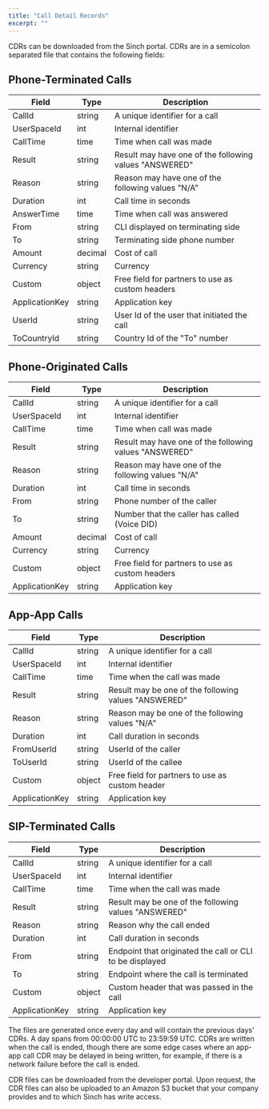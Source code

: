 ```yaml
---
title: "Call Detail Records"
excerpt: ""
---
```

CDRs can be downloaded from the Sinch portal. CDRs are in a semicolon separated file that contains the following fields:

## Phone-Terminated Calls

| Field          | Type    | Description                                                                                                                                                                   |
| -------------- | ------- | ----------------------------------------------------------------------------------------------------------------------------------------------------------------------------- |
| CallId         | string  | A unique identifier for a call                                                                                                                                                |
| UserSpaceId    | int     | Internal identifier                                                                                                                                                           |
| CallTime       | time    | Time when call was made                                                                                                                                                       |
| Result         | string  | Result may have one of the following values "ANSWERED" | "BUSY" | "NOANSWER" | "FAILED"                                                                                       |
| Reason         | string  | Reason may have one of the following values "N/A" | "TIMEOUT" | "CALLERHANGUP" | "CALLEEHANGUP" | "BLOCKED" | "MANAGERHANGUP" | "NOCREDITPARTNER" | "GENERALERROR" | "CANCEL" |
| Duration       | int     | Call time in seconds                                                                                                                                                          |
| AnswerTime     | time    | Time when call was answered                                                                                                                                                   |
| From           | string  | CLI displayed on terminating side                                                                                                                                             |
| To             | string  | Terminating side phone number                                                                                                                                                 |
| Amount         | decimal | Cost of call                                                                                                                                                                  |
| Currency       | string  | Currency                                                                                                                                                                      |
| Custom         | object  | Free field for partners to use as custom headers                                                                                                                              |
| ApplicationKey | string  | Application key                                                                                                                                                               |
| UserId         | string  | User Id of the user that initiated the call                                                                                                                                   |
| ToCountryId    | string  | Country Id of the "To" number                                                                                                                                                 |

## Phone-Originated Calls

| Field          | Type    | Description                                                                                                                         |
| -------------- | ------- | ----------------------------------------------------------------------------------------------------------------------------------- |
| CallId         | string  | A unique identifier for a call                                                                                                      |
| UserSpaceId    | int     | Internal identifier                                                                                                                 |
| CallTime       | time    | Time when call was made                                                                                                             |
| Result         | string  | Result may have one of the following values "ANSWERED" | "NOANSWER" | "FAILED"                                                      |
| Reason         | string  | Reason may have one of the following values "N/A" | "CANCEL" | "CALLERHANGUP" | "CALLEEHANGUP" | "NOCREDITPARTNER" | "GENERALERROR" |
| Duration       | int     | Call time in seconds                                                                                                                |
| From           | string  | Phone number of the caller                                                                                                          |
| To             | string  | Number that the caller has called (Voice DID)                                                                                       |
| Amount         | decimal | Cost of call                                                                                                                        |
| Currency       | string  | Currency                                                                                                                            |
| Custom         | object  | Free field for partners to use as custom headers                                                                                    |
| ApplicationKey | string  | Application key                                                                                                                     |

## App-App Calls

| Field          | Type   | Description                                                                           |
| -------------- | ------ | ------------------------------------------------------------------------------------- |
| CallId         | string | A unique identifier for a call                                                        |
| UserSpaceId    | int    | Internal identifier                                                                   |
| CallTime       | time   | Time when the call was made                                                           |
| Result         | string | Result may be one of the following values "ANSWERED" | "BUSY" | "NOANSWER" | "FAILED" |
| Reason         | string | Reason may be one of the following values "N/A" | "TIMEOUT" | "HANGUP" | "CANCEL"     |
| Duration       | int    | Call duration in seconds                                                              |
| FromUserId     | string | UserId of the caller                                                                  |
| ToUserId       | string | UserId of the callee                                                                  |
| Custom         | object | Free field for partners to use as custom header                                       |
| ApplicationKey | string | Application key                                                                       |

## SIP-Terminated Calls

| Field          | Type   | Description                                                                           |
| -------------- | ------ | ------------------------------------------------------------------------------------- |
| CallId         | string | A unique identifier for a call                                                        |
| UserSpaceId    | int    | Internal identifier                                                                   |
| CallTime       | time   | Time when the call was made                                                           |
| Result         | string | Result may be one of the following values "ANSWERED" | "BUSY" | "NOANSWER" | "FAILED" |
| Reason         | string | Reason why the call ended                                                             |
| Duration       | int    | Call duration in seconds                                                              |
| From           | string | Endpoint that originated the call or CLI to be displayed                              |
| To             | string | Endpoint where the call is terminated                                                 |
| Custom         | object | Custom header that was passed in the call                                             |
| ApplicationKey | string | Application key                                                                       |

The files are generated once every day and will contain the previous days’ CDRs. A day spans from 00:00:00 UTC to 23:59:59 UTC. CDRs are written when the call is ended, though there are some edge cases where an app-app call CDR may be delayed in being written, for example, if there is a network failure before the call is ended.

CDR files can be downloaded from the developer portal. Upon request, the CDR files can also be uploaded to an Amazon S3 bucket that your company provides and to which Sinch has write access.